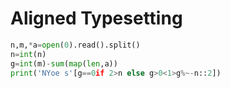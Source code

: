 # Aligned Typesetting

```python
n,m,*a=open(0).read().split()
n=int(n)
g=int(m)-sum(map(len,a))
print('NYoe s'[g==0if 2>n else g>0<1>g%~-n::2])
```
